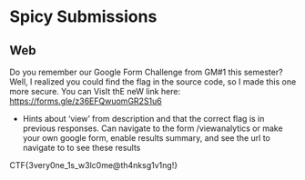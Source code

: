 # Spicy Submissions
## Web

Do you remember our Google Form Challenge from GM#1 this semester? Well, I realized you could find the flag in the source code, so I made this one more secure. You can VisIt thE neW link here: https://forms.gle/z36EFQwuomGR2S1u6 


- Hints about ‘view’ from description and that the correct flag is in previous responses. Can navigate to the form /viewanalytics or make your own google form, enable results summary, and see the url to navigate to to see these results


CTF{3very0ne_1s_w3lc0me@th4nksg1v1ng!}
